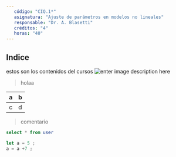 ```yaml
---
   código: "CIQ.1*"
   asignatura: "Ajuste de parámetros en modelos no lineales"
   responsable: "Dr. A. Blasetti"
   créditos: "4"
   horas: "40"
---
```

## Indice
estos son los contenidos del cursos
![enter image description here](https://i1.wp.com/diariocronica.com.ar/wp-content/uploads/2018/11/borrador-autom%C3%A1tico-133.jpg?fit=1200,800&ssl=1)

> holaa

| a | b |
|---|---|
| c | d |

> comentario



```sql
select * from user
```

```javascript
let a = 5 ;
a = a +7 ;
```

<!--stackedit_data:
eyJoaXN0b3J5IjpbMTE4MzkyMTIzNCwtODkwMDg5NTMzLDM5OT
k4NDUzNCw0NDQyNjg3MjgsMTEwOTAzMzUyNiwtOTgzMzc4OTk0
LC0zNTA5Mjc5NTQsMTk2MTExMTczNSw5NDMwNDIzNTksLTg0Nz
cxNzAwMSwxNzQxMDY1OTgsMTEzMTY2OTk4OCwyMDg4NDc4Njcs
NTY0NTExNzIzLDI1Nzk0NzQ5OSwtMTg1NzIyNjc1LC04NDg4ND
cyOCwxODcwMDAzOTgsMTYzNDM1MDQ1Miw2NTU1MTYyNjFdfQ==

-->